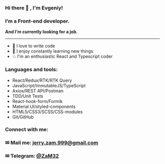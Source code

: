 ### Hi there 👋 , I'm Evgeniy!

### I’m a Front-end developer.

<b>And I'm currently looking for a job.</b>
<hr>
<ul>
  <li>🙌 I love to write code</li>
  <li>💪 I enjoy constantly learning new things</li>
  <li>💥 I'm an enthusiastic React and Typescript coder</li>
 </ul>
<h3>Languages and tools:</h3>

<ul>
<li>React/Redux/RTK/RTK Query</li>
<li>JavaScript/ImmutableJS/TypeScript</li>
<li>Axios/REST API/Postman</li>
<li>TDD/Unit Tests</li>
<li>React-hook-form/Formik</li>
<li>Material UI/styled-components</li>
<li>HTML5/CSS3/SCSS/CSS-modules</li>
<li>Git/GitHub</li>
</ul>
<h3>Connect with me:</h3>

### &#9993; Mail me: jerry.zam.999@gmail.com

### &#9993; Telegram: [@ZaM32](https://t.me/ZaM32)

#
